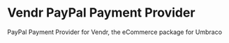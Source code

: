 # Vendr PayPal Payment Provider 

PayPal Payment Provider for Vendr, the eCommerce package for Umbraco
